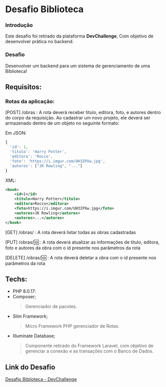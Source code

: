 # Desafio Biblioteca

### Introdução

Este desafio foi retirado da plataforma **DevChallenge**, Com objetivo de desenvolver prática no backend.

### Desafio 

Desenvolver um backend para um sistema de gerenciamento de uma Biblioteca!

## Requisitos:

### Rotas da aplicação:

[POST] /obras : A rota deverá receber titulo, editora, foto, e autores dentro do corpo da requisição. Ao cadastrar um novo projeto, ele deverá ser armazenado dentro de um objeto no seguinte formato:

Em JSON:
```js
{ 
  'id': 1, 
  'titulo': 'Harry Potter', 
  'editora': 'Rocco',
  'foto': 'https://i.imgur.com/UH3IPXw.jpg', 
  'autores': ["JK Rowling", "..."]
}
```


XML: 
```XML
<book>
    <id>1</id>
    <titulo>Harry Potter</titulo>
    <editora>Rocco</editora>
    <foto>https://i.imgur.com/UH3IPXw.jpg</foto>
    <autores>JK Rowling</autores>
    <autores>...</autores>
</book>
```
[GET] /obras/ : A rota deverá listar todas as obras cadastradas

[PUT] /obras/🆔 : A rota deverá atualizar as informações de titulo, editora, foto e autores da obra com o id presente nos parâmetros da rota

[DELETE] /obras/🆔 : A rota deverá deletar a obra com o id presente nos parâmetros da rota

## Techs: 
* PHP 8.0.17:
* Composer;
  > Gerenciador de pacotes.
* Slim Framework;
  > Micro Framework PHP gerenciador de Rotas.
* Illuminate Database;
  > Componente retirado do Framework Laravel, com objetivo de gerenciar a conexão e as transações com o Banco de Dados.

## Link do Desafio

<a href="https://github.com/devchallenge-io/biblioteca-backend" target="_blank">Desafio Biblioteca - DevChallenge</a>
